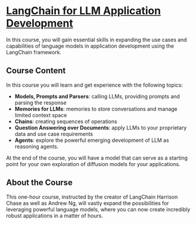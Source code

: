 # [LangChain for LLM Application Development](https://www.deeplearning.ai/short-courses/langchain-for-llm-application-development/)

In this course, you will gain essential skills in expanding the use cases and capabilities of language models in application development using the LangChain framework.

## Course Content

In this course you will learn and get experience with the following topics:

- **Models, Prompts and Parsers**: calling LLMs, providing prompts and parsing the response
- **Memories for LLMs**: memories to store conversations and manage limited context space
- **Chains**: creating sequences of operations
- **Question Answering over Documents**: apply LLMs to your proprietary data and use case requirements
- **Agents**: explore the powerful emerging development of LLM as reasoning agents.

At the end of the course, you will have a model that can serve as a starting point for your own exploration of diffusion models for your applications.

## About the Course

This one-hour course, instructed by the creator of LangChain Harrison Chase as well as Andrew Ng, will vastly expand the possibilities for leveraging powerful language models, where you can now create incredibly robust applications in a matter of hours.

